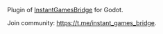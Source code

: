 Plugin of [InstantGamesBridge](https://github.com/mewtongames/instant-games-bridge) for Godot.

Join community: https://t.me/instant_games_bridge.